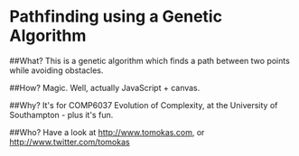 # Pathfinding using a Genetic Algorithm
##What?
This is a genetic algorithm which finds a path between two points while avoiding obstacles.

##How?
Magic. Well, actually JavaScript + canvas.

##Why?
It's for COMP6037 Evolution of Complexity, at the University of Southampton - plus it's fun.

##Who?
Have a look at http://www.tomokas.com, or http://www.twitter.com/tomokas
